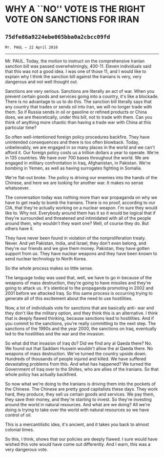 # WHY A ``NO'' VOTE IS THE RIGHT VOTE ON SANCTIONS FOR IRAN
## `75dfe86a9224ebe065bba0a2cbcc09fd`
`Mr. PAUL — 22 April 2010`

---


Mr. PAUL. Today, the motion to instruct on the comprehensive Iranian 
sanction bill was passed overwhelmingly, 400-11. Eleven individuals 
said that this was not a good idea. I was one of those 11, and I would 
like to explain why I think the sanction bill against the Iranians is 
very, very dangerous and not well thought out.

Sanctions are very serious. Sanctions are literally an act of war. 
When you prevent certain goods and services going into a country, it's 
like a blockade. There is no advantage to us to do this. The sanction 
bill literally says that any country that trades or sends oil into 
Iran, we will no longer trade with them. So if Russia sends in oil or 
gasoline or refined products or China does, we are theoretically, under 
this bill, not to trade with them. Can you think of anything more 
chaotic than having a trade war with China at this particular time?

So often well-intentioned foreign policy procedures backfire. They 
have unintended consequences and there is too often blowback. Today, 
unbelievably, we are engaged in so many places in the world and we 
can't afford it. Our foreign policy costs us a trillion dollars a year 
to operate. We're in 135 countries. We have over 700 bases throughout 
the world. We are engaged in military confrontation in Iraq, 
Afghanistan, in Pakistan. We're bombing in Yemen, as well as having 
surrogates fighting in Somalia.

We're flat-out broke. The policy is driving our enemies into the 
hands of the Chinese, and here we are looking for another war. It makes 
no sense whatsoever.

The conversation today was nothing more than war propaganda on why we 
have to get ready to bomb the Iranians. There is no proof, according to 
our CIA, that they're actually working on a nuclear weapon. I'm sure 
they would like to. Why not. Everybody around them has it so it would 
be logical that if they're surrounded and threatened and intimidated 
with all of the people around them, why wouldn't they want one? Well, 
of course they do. But others have it.

They have never been found in violation of the nonproliferation 
treaty. Never. And yet Pakistan, India, and Israel, they don't even 
belong, and they're our friends and we give them money. Pakistan, they 
have gotten support from us. They have nuclear weapons and they have 
been known to send nuclear technology to North Korea.

So the whole process makes so little sense.

The language today was used that, well, we have to go in because of 
the weapons of mass destruction, they're going to have missiles and 
they're going to attack us. It's identical to the propaganda promoting 
in 2002 and 2001 before we attacked Iraq. So this same process is 
occurring trying to generate all of this excitement about the need to 
use hostilities.

Now, a lot of individuals vote for sanctions that are basically anti-
war and they don't like the military option, and they think this is an 
alternative. I think that is deeply flawed thinking, because sanctions 
lead to hostilities. And if you commit to the sanctions, you're really 
committing to the next step. The sanctions of the 1990s and the year 
2000, the sanctions on Iraq, eventually led to the hostilities and the 
war and the invasion.

So what did that invasion of Iraq do? Did we find any al Qaeda there? 
No. We found out that Saddam Hussein wouldn't allow the al Qaeda there. 
No weapons of mass destruction. We've turned the country upside down. 
Hundreds of thousands of people injured and killed. We have suffered 
devastating problems from this. And what has happened? We turned the 
Government of Iraq over to the Shiites, who are allies of the Iranians. 
So that whole policy has actually backfired.

So now what we're doing to the Iranians is driving them into the 
pockets of the Chinese. The Chinese are pretty good capitalists these 
days. They work hard, they produce, they sell us certain goods and 
services. We pay them, they save their money, and they're starting to 
invest. So they're investing around the world in natural resources. And 
what are we doing? All we're doing is trying to take over the world 
with natural resources so we have control of oil.

This is a mercantilistic idea, it's ancient, and it takes you back to 
almost colonial times.



So this, I think, shows that our policies are deeply flawed. I sure 
would have wished this vote would have come out differently. And I 
warn, this was a very dangerous vote.
